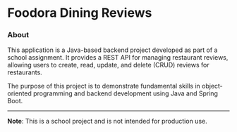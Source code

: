 # Foodora Dining Reviews

### About
This application is a Java-based backend project developed as part of a school assignment. It provides a REST API for managing restaurant reviews, allowing users to create, read, update, and delete (CRUD) reviews for restaurants.

The purpose of this project is to demonstrate fundamental skills in object-oriented programming and backend development using Java and Spring Boot.

---

**Note**: This is a school project and is not intended for production use.
